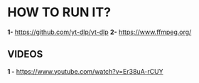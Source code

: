 # HOW TO RUN IT?

**1-** https://github.com/yt-dlp/yt-dlp
**2-** https://www.ffmpeg.org/

## VIDEOS
**1 -** https://www.youtube.com/watch?v=Er38uA-rCUY 
